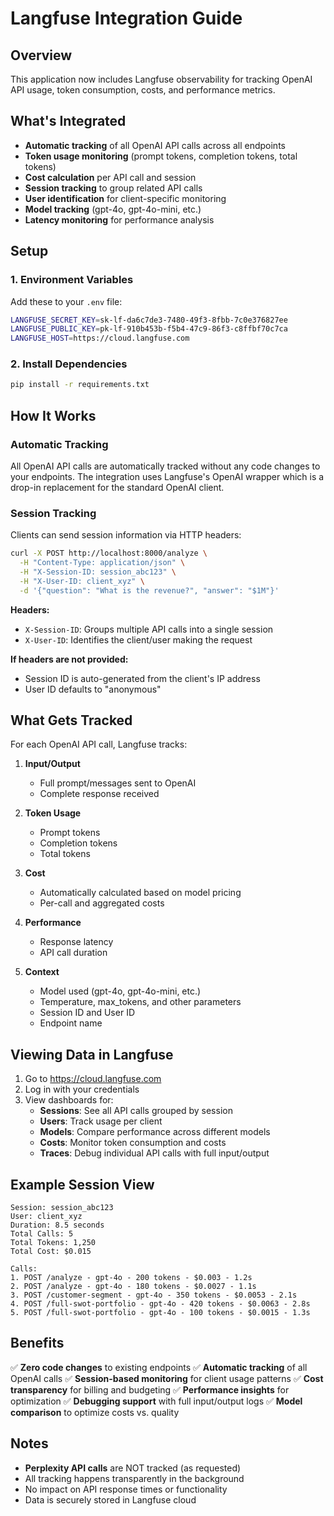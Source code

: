 # Langfuse Integration Guide

## Overview
This application now includes Langfuse observability for tracking OpenAI API usage, token consumption, costs, and performance metrics.

## What's Integrated
- **Automatic tracking** of all OpenAI API calls across all endpoints
- **Token usage monitoring** (prompt tokens, completion tokens, total tokens)
- **Cost calculation** per API call and session
- **Session tracking** to group related API calls
- **User identification** for client-specific monitoring
- **Model tracking** (gpt-4o, gpt-4o-mini, etc.)
- **Latency monitoring** for performance analysis

## Setup

### 1. Environment Variables
Add these to your `.env` file:

```bash
LANGFUSE_SECRET_KEY=sk-lf-da6c7de3-7480-49f3-8fbb-7c0e376827ee
LANGFUSE_PUBLIC_KEY=pk-lf-910b453b-f5b4-47c9-86f3-c8ffbf70c7ca
LANGFUSE_HOST=https://cloud.langfuse.com
```

### 2. Install Dependencies
```bash
pip install -r requirements.txt
```

## How It Works

### Automatic Tracking
All OpenAI API calls are automatically tracked without any code changes to your endpoints. The integration uses Langfuse's OpenAI wrapper which is a drop-in replacement for the standard OpenAI client.

### Session Tracking
Clients can send session information via HTTP headers:

```bash
curl -X POST http://localhost:8000/analyze \
  -H "Content-Type: application/json" \
  -H "X-Session-ID: session_abc123" \
  -H "X-User-ID: client_xyz" \
  -d '{"question": "What is the revenue?", "answer": "$1M"}'
```

**Headers:**
- `X-Session-ID`: Groups multiple API calls into a single session
- `X-User-ID`: Identifies the client/user making the request

**If headers are not provided:**
- Session ID is auto-generated from the client's IP address
- User ID defaults to "anonymous"

## What Gets Tracked

For each OpenAI API call, Langfuse tracks:

1. **Input/Output**
   - Full prompt/messages sent to OpenAI
   - Complete response received

2. **Token Usage**
   - Prompt tokens
   - Completion tokens
   - Total tokens

3. **Cost**
   - Automatically calculated based on model pricing
   - Per-call and aggregated costs

4. **Performance**
   - Response latency
   - API call duration

5. **Context**
   - Model used (gpt-4o, gpt-4o-mini, etc.)
   - Temperature, max_tokens, and other parameters
   - Session ID and User ID
   - Endpoint name

## Viewing Data in Langfuse

1. Go to https://cloud.langfuse.com
2. Log in with your credentials
3. View dashboards for:
   - **Sessions**: See all API calls grouped by session
   - **Users**: Track usage per client
   - **Models**: Compare performance across different models
   - **Costs**: Monitor token consumption and costs
   - **Traces**: Debug individual API calls with full input/output

## Example Session View

```
Session: session_abc123
User: client_xyz
Duration: 8.5 seconds
Total Calls: 5
Total Tokens: 1,250
Total Cost: $0.015

Calls:
1. POST /analyze - gpt-4o - 200 tokens - $0.003 - 1.2s
2. POST /analyze - gpt-4o - 180 tokens - $0.0027 - 1.1s
3. POST /customer-segment - gpt-4o - 350 tokens - $0.0053 - 2.1s
4. POST /full-swot-portfolio - gpt-4o - 420 tokens - $0.0063 - 2.8s
5. POST /full-swot-portfolio - gpt-4o - 100 tokens - $0.0015 - 1.3s
```

## Benefits

✅ **Zero code changes** to existing endpoints
✅ **Automatic tracking** of all OpenAI calls
✅ **Session-based monitoring** for client usage patterns
✅ **Cost transparency** for billing and budgeting
✅ **Performance insights** for optimization
✅ **Debugging support** with full input/output logs
✅ **Model comparison** to optimize costs vs. quality

## Notes

- **Perplexity API calls** are NOT tracked (as requested)
- All tracking happens transparently in the background
- No impact on API response times or functionality
- Data is securely stored in Langfuse cloud
